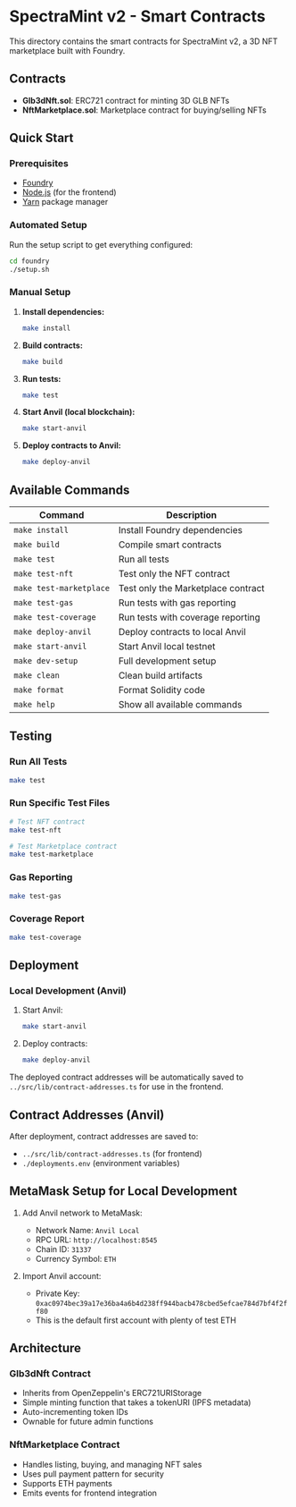 # SpectraMint v2 - Smart Contracts

This directory contains the smart contracts for SpectraMint v2, a 3D NFT marketplace built with Foundry.

## Contracts

- **Glb3dNft.sol**: ERC721 contract for minting 3D GLB NFTs
- **NftMarketplace.sol**: Marketplace contract for buying/selling NFTs

## Quick Start

### Prerequisites
- [Foundry](https://book.getfoundry.sh/getting-started/installation)
- [Node.js](https://nodejs.org/) (for the frontend)
- [Yarn](https://yarnpkg.com/) package manager

### Automated Setup
Run the setup script to get everything configured:

```bash
cd foundry
./setup.sh
```

### Manual Setup

1. **Install dependencies:**
   ```bash
   make install
   ```

2. **Build contracts:**
   ```bash
   make build
   ```

3. **Run tests:**
   ```bash
   make test
   ```

4. **Start Anvil (local blockchain):**
   ```bash
   make start-anvil
   ```

5. **Deploy contracts to Anvil:**
   ```bash
   make deploy-anvil
   ```

## Available Commands

| Command | Description |
|---------|-------------|
| `make install` | Install Foundry dependencies |
| `make build` | Compile smart contracts |
| `make test` | Run all tests |
| `make test-nft` | Test only the NFT contract |
| `make test-marketplace` | Test only the Marketplace contract |
| `make test-gas` | Run tests with gas reporting |
| `make test-coverage` | Run tests with coverage reporting |
| `make deploy-anvil` | Deploy contracts to local Anvil |
| `make start-anvil` | Start Anvil local testnet |
| `make dev-setup` | Full development setup |
| `make clean` | Clean build artifacts |
| `make format` | Format Solidity code |
| `make help` | Show all available commands |

## Testing

### Run All Tests
```bash
make test
```

### Run Specific Test Files
```bash
# Test NFT contract
make test-nft

# Test Marketplace contract
make test-marketplace
```

### Gas Reporting
```bash
make test-gas
```

### Coverage Report
```bash
make test-coverage
```

## Deployment

### Local Development (Anvil)
1. Start Anvil:
   ```bash
   make start-anvil
   ```

2. Deploy contracts:
   ```bash
   make deploy-anvil
   ```

The deployed contract addresses will be automatically saved to `../src/lib/contract-addresses.ts` for use in the frontend.

## Contract Addresses (Anvil)

After deployment, contract addresses are saved to:
- `../src/lib/contract-addresses.ts` (for frontend)
- `./deployments.env` (environment variables)

## MetaMask Setup for Local Development

1. Add Anvil network to MetaMask:
   - Network Name: `Anvil Local`
   - RPC URL: `http://localhost:8545`
   - Chain ID: `31337`
   - Currency Symbol: `ETH`

2. Import Anvil account:
   - Private Key: `0xac0974bec39a17e36ba4a6b4d238ff944bacb478cbed5efcae784d7bf4f2ff80`
   - This is the default first account with plenty of test ETH

## Architecture

### Glb3dNft Contract
- Inherits from OpenZeppelin's ERC721URIStorage
- Simple minting function that takes a tokenURI (IPFS metadata)
- Auto-incrementing token IDs
- Ownable for future admin functions

### NftMarketplace Contract
- Handles listing, buying, and managing NFT sales
- Uses pull payment pattern for security
- Supports ETH payments
- Emits events for frontend integration
